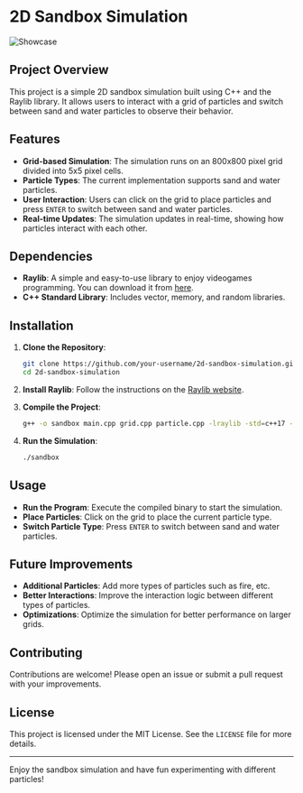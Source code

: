 # 2D Sandbox Simulation

![Showcase](https://imgur.com/a/rmvpV5d)


## Project Overview

This project is a simple 2D sandbox simulation built using C++ and the Raylib library. It allows users to interact with a grid of particles and switch between sand and water particles to observe their behavior.

## Features

- **Grid-based Simulation**: The simulation runs on an 800x800 pixel grid divided into 5x5 pixel cells.
- **Particle Types**: The current implementation supports sand and water particles.
- **User Interaction**: Users can click on the grid to place particles and press `ENTER` to switch between sand and water particles.
- **Real-time Updates**: The simulation updates in real-time, showing how particles interact with each other.

## Dependencies

- **Raylib**: A simple and easy-to-use library to enjoy videogames programming. You can download it from [here](https://www.raylib.com/).
- **C++ Standard Library**: Includes vector, memory, and random libraries.

## Installation

1. **Clone the Repository**:
    ```sh
    git clone https://github.com/your-username/2d-sandbox-simulation.git
    cd 2d-sandbox-simulation
    ```

2. **Install Raylib**:
    Follow the instructions on the [Raylib website](https://www.raylib.com/).

3. **Compile the Project**:
    ```sh
    g++ -o sandbox main.cpp grid.cpp particle.cpp -lraylib -std=c++17 -lpthread -ldl -lrt -lX11
    ```

4. **Run the Simulation**:
    ```sh
    ./sandbox
    ```

## Usage

- **Run the Program**: Execute the compiled binary to start the simulation.
- **Place Particles**: Click on the grid to place the current particle type.
- **Switch Particle Type**: Press `ENTER` to switch between sand and water particles.

## Future Improvements

- **Additional Particles**: Add more types of particles such as fire, etc.
- **Better Interactions**: Improve the interaction logic between different types of particles.
- **Optimizations**: Optimize the simulation for better performance on larger grids.

## Contributing

Contributions are welcome! Please open an issue or submit a pull request with your improvements.

## License

This project is licensed under the MIT License. See the `LICENSE` file for more details.

---

Enjoy the sandbox simulation and have fun experimenting with different particles!
